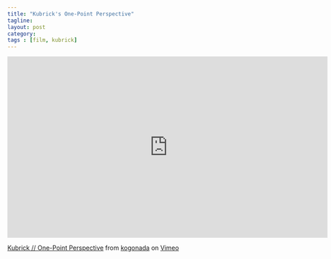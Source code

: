 ```yaml
---
title: "Kubrick's One-Point Perspective"
tagline: 
layout: post
category:
tags : [film, kubrick]
---
```

<iframe src="http://player.vimeo.com/video/48425421" width="724" height="410" frameborder="0">  </iframe>

[Kubrick // One-Point Perspective](http://vimeo.com/48425421) from [kogonada](http://vimeo.com/kogonada) on [Vimeo](http://vimeo.com)
